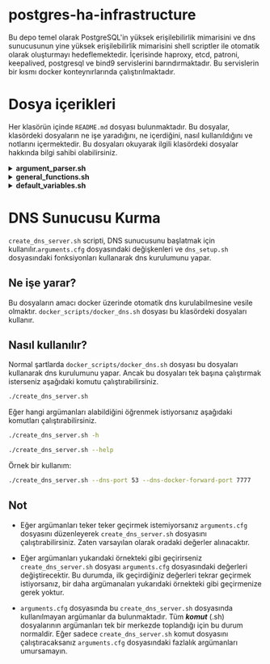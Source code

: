# postgres-ha-infrastructure

Bu depo temel olarak PostgreSQL'in yüksek erişilebilirlik mimarisini ve dns sunucusunun yine yüksek erişilebilirlik mimarisini shell scriptler ile otomatik olarak oluşturmayı hedeflemektedir. İçerisinde haproxy, etcd, patroni, keepalived, postgresql ve bind9 servislerini barındırmaktadır. Bu servislerin bir kısmı docker konteynırlarında çalıştırılmaktadır.

# Dosya içerikleri

Her klasörün içinde `README.md` dosyası bulunmaktadır. Bu dosyalar, klasördeki dosyaların ne işe yaradığını, ne içerdiğini, nasıl kullanıldığını ve notlarını içermektedir. Bu dosyaları okuyarak ilgili klasördeki dosyalar hakkında bilgi sahibi olabilirsiniz.

<details>

<summary><strong>argument_parser.sh</strong></summary>

Bu script, sabitleri ve verilen argümanları parse eder ve kullanıcının vermediği argümanlara varsayılan değerler atar. Sonuç olarak, bu argümanlar diğer dosyalarda kullanılmak üzere `arguments.cfg` dosyasına yazılır. İki durum söz konusudur:

### Durumlar

1. **_arguments.cfg_ dosyası yoksa**: Kullanıcının vermediği argümanlar yerine varsayılan değerler atanır.
2. **_arguments.cfg_ dosyası varsa**: Kullanıcının vermediği argümanlar değiştirilmeden dosyada aynen kalır. Eğer dosyada eksik argümanlar varsa, eksik olan argümanlar varsayılan değerlerle doldurulur.

### 2. Durum İçin Örnek Senaryo

Dosyanın içeriği şu şekilde olsun:

```bash
SQL_VIRTUAL_IP=10.207.80.10
DNS_VIRTUAL_IP=10.207.80.11
```
Parser'a şu argümanlar verildiğinde:

```bash
./argument_parser.sh --sql-virtual-ip 10.207.90.21
```
Dosyanın içeriği şu şekilde olacaktır:

```bash
SQL_VIRTUAL_IP=10.207.90.21
DNS_VIRTUAL_IP=10.207.80.11
NODE2_IP=10.207.80.11
REPLIKATOR_KULLANICI_ADI=replicator
IS_NODE_1=true
ETCD_CLUSTER_KEEPALIVED_STATE=new
HAPROXY_BIND_PORT=7000
ETCD_HEARTBEAT_INTERVAL=1000
ETCD_NAME=etcd1
POSTGRES_SIFRESI=postgres_pass
DNS_DOCKER_FORWARD_PORT=7777
ETCD_CLIENT_PORT=2379
KEEPALIVED_INTERFACE=enp0s3
ETCD_IP=10.207.80.20
ETCD_CLUSTER_TOKEN=cluster1
PGSQL_PORT=5432
ETCD_DATA_DIR=/var/lib/etcd/default
PGSQL_BIND_PORT=5000
ETCD_ELECTION_TIMEOUT=5000
ETCD_PEER_PORT=2380
KEEPALIVED_STATE=BACKUP
HAPROXY_PORT=8008
REPLICATOR_SIFRESI=replicator_pass
NODE1_IP=10.207.80.10
DNS_PORT=53
SQL_CONTAINER_NAME=sql_container
KEEPALIVED_PRIORITY=100
DNS_CONTAINER_NAME=dns_container
PATRONI_NODE1_NAME=pg_node1
PATRONI_NODE2_NAME=pg_node2
SQL_DOCKERFILE_NAME=docker_sql
SQL_IMAGE_NAME=sql_image
HAPROXY_SCRIPT_FOLDER=haproxy_scripts
HAPROXY_SCRIPT_NAME=create_haproxy.sh
ETCD_SCRIPT_FOLDER=etcd_scripts
ETCD_SCRIPT_NAME=create_etcd.sh
DOCKERFILE_PATH=../docker_files
DNS_DOCKERFILE_NAME=docker_dns
DNS_IMAGE_NAME=dns_image
DNS_SHELL_SCRIPT_NAME=create_dns_server.sh
ETCD_CONFIG_DIR=/etc/etcd
ETCD_CONFIG_FILE=$ETCD_CONFIG_DIR/etcd.conf.yml
ETCD_USER=etcd
PATRONI_DATA_DIR=/data
PATRONI_DIR=$PATRONI_DATA_DIR/patroni
POSTGRES_USER=postgres

```
Bu durumda _SQL\_VIRTUAL\_IP_ kullanıcının verdiği değerle değişmiştir. Halihazırda dosyada mevcut olan _DNS\_VIRTUAL\_IP_ argümanı değişmemiştir. Dosyada olmayan argümanlar ise varsayılan değerlerle doldurulmuştur.

</details>

<details>

<summary><strong>general_functions.sh</strong></summary>

Bu script, diğer bash scriptlerinde kullanılmak üzere genel amaçlı yardımcı fonksiyonları içerir. Bu fonksiyonlar, argümanların kontrolü, IP ve port doğrulama, izin ayarlama, kullanıcı varlığını kontrol etme ve yardım mesajları gösterme gibi işlemleri kolaylaştırır.

### Fonksiyonlar

#### parse_and_read_arguments

```bash
parse_and_read_arguments() {
    # Argümanları parçalar, dosyaya yazar ve dosyadan okur
}
```
* **Amaç:** Verilen argümanları parse ederek `_arguments.cfg_` dosyasına yazar ve dosyadan okur.

#### read_arguments

```bash
read_arguments() {
    # Argümanları dosyadan okur ve export eder
}
```
* **Amaç:** Verilen dosyadan argümanları okuyarak ortam değişkenleri olarak export eder.

#### check_success

```bash
check_success() {
    # Önceki komutun başarı durumunu kontrol eder
}
```
* **Amaç:** Önceki komutun başarılı olup olmadığını kontrol eder. Hata durumunda uygun hata mesajını gösterir ve gerekirse scriptin çalışmasını sonlandırır.

#### validate_ip

```bash
validate_ip() {
    # IP adres formatını kontrol eder
}
```

* **Amaç:** Verilen IP adresinin geçerli bir formatta olup olmadığını kontrol eder.

#### validate_port

```bash
validate_port() {
    # Port numarasının geçerli olup olmadığını kontrol eder
}
```

* **Amaç:** Verilen port numarasının 1 ile 65535 arasında geçerli bir sayı olup olmadığını kontrol eder.

#### validate_number

```bash
validate_number() {
    # Sayısal değeri kontrol eder
}
```

* **Amaç:** Verilen değerin sayısal bir değer olup olmadığını ve isteğe bağlı olarak belirli bir minimum değerden büyük olup olmadığını kontrol eder.

#### check_and_create_directory

```bash
check_and_create_directory() {
    # Dizin varlığını ve yazılabilirliğini kontrol eder
}
```

* **Amaç:** Verilen dizinin varlığını ve yazma iznini kontrol eder. Eğer dizin mevcut değilse ve izin verilmişse oluşturur.

#### set_permissions

```bash
set_permissions() {
    # Dosya veya dizin izinlerini ve sahipliğini ayarlar
}
```

* **Amaç:** Belirtilen dosya veya dizin için kullanıcıya ait izinleri ve sahipliği ayarlar.

#### check_user_exists

```bash
check_user_exists() {
    # Kullanıcının varlığını kontrol eder
}
```

* **Amaç:** Verilen kullanıcının sistemde mevcut olup olmadığını kontrol eder.

#### show_argument_help

```bash
show_argument_help() {
    # Yardım mesajını gösterir
}
```

* **Amaç:** Scriptin kullanımını ve argüman açıklamalarını formatlı bir şekilde ekrana yazdırır.

#### show_argument_help

```bash
#!/bin/bash

# general_functions.sh dosyasını dahil et
source /path/to/general_functions.sh

# Örnek fonksiyon kullanımı
validate_ip "192.168.1.1"
check_user_exists "kullaniciadi"
set_permissions "kullaniciadi" "/var/www" "755"
```

### Notlar

* Dikkat edilmesi gereken noktalar:
  * Fonksiyonlar hata durumunda genellikle bir hata mesajı yazdırır ve scriptin çalışmasını exit 1 ile sonlandırır.
  * parse_and_read_arguments fonksiyonu, argümanları dosyaya yazdığı için scriptin başında çağrılmalıdır.
  * set_permissions ve check_user_exists fonksiyonları, sistem üzerinde değişiklik yapar ve uygun yetkilere ihtiyaç duyabilir.

</details>


<details>

<summary><strong>default_variables.sh</strong></summary>

Bu script, diğer scriptlerde kullanılmak üzere varsayılan değerleri tanımlayan değişkenleri içerir. Bu değişkenler, HAProxy, PostgreSQL, Patroni, Keepalived, ETCD ve Docker ile ilgili ayarların kolayca yönetilmesini sağlar.

### Özellikler

- **HAProxy Değişkenleri**:
  - `DEFAULT_NODE1_IP`:
    - Açıklama: HAProxy'nin yönlendireceği ilk PostgreSQL düğümünün IP adresi.
    - Varsayılan Değer: `"10.207.80.10"`
  - `DEFAULT_NODE2_IP`:
    - Açıklama: HAProxy'nin yönlendireceği ikinci PostgreSQL düğümünün IP adresi.
    - Varsayılan Değer: `"10.207.80.11"`
  - `DEFAULT_HAPROXY_BIND_PORT`:
    - Açıklama: HAProxy'nin durum ve istatistik sayfasının HTTP üzerinden erişileceği port.
    - Varsayılan Değer: `"7000"`
  - `DEFAULT_PGSQL_PORT`:
    - Açıklama: Arka uç PostgreSQL düğümlerinin çalıştığı port.
    - Varsayılan Değer: `"5432"`
  - `DEFAULT_HAPROXY_PORT`:
    - Açıklama: HAProxy'nin gelen PostgreSQL bağlantıları için dinlediği port.
    - Varsayılan Değer: `"8008"`
  - `DEFAULT_PGSQL_BIND_PORT`:
    - Açıklama: HAProxy'nin PostgreSQL istemci bağlantıları için dinlediği port.
    - Varsayılan Değer: `"5000"`

- **PostgreSQL ve Patroni Değişkenleri**:
  - `DEFAULT_PATRONI_NODE1_NAME`:
    - Açıklama: Patroni küme yapılandırmasındaki birinci düğümün adı.
    - Varsayılan Değer: `"pg_node1"`
  - `DEFAULT_PATRONI_NODE2_NAME`:
    - Açıklama: Patroni küme yapılandırmasındaki ikinci düğümün adı.
    - Varsayılan Değer: `"pg_node2"`
  - `DEFAULT_ETCD_IP`:
    - Açıklama: Patroni'nin koordinasyon için kullandığı ETCD kümesinin IP adresi.
    - Varsayılan Değer: `DEFAULT_SQL_VIRTUAL_IP` değerini kullanır.
  - `DEFAULT_REPLIKATOR_KULLANICI_ADI`:
    - Açıklama: PostgreSQL replikasyon kullanıcısı için kullanıcı adı.
    - Varsayılan Değer: `"replicator"`
  - `DEFAULT_REPLICATOR_SIFRESI`:
    - Açıklama: PostgreSQL replikasyon kullanıcısı için şifre.
    - Varsayılan Değer: `"replicator_pass"`
  - `DEFAULT_POSTGRES_SIFRESI`:
    - Açıklama: PostgreSQL süper kullanıcı 'postgres' için şifre.
    - Varsayılan Değer: `"postgres_pass"`
  - `DEFAULT_IS_NODE_1`:
    - Açıklama: Bu düğümün kümedeki ilk düğüm olup olmadığını belirten bayrak. Bu bayrağa göre Patroni ip atamaları yapılıyor. (`true` veya `false`)
    - Varsayılan Değer: `"true"`

- **Keepalived Değişkenleri**:
  - `DEFAULT_KEEPALIVED_INTERFACE`:
    - Açıklama: Keepalived'in VRRP iletişimi için kullanacağı ağ arayüzü (örn: `eth0`).
    - Varsayılan Değer: `"enp0s3"`
  - `DEFAULT_SQL_VIRTUAL_IP`:
    - Açıklama: Keepalived tarafından yönetilen PostgreSQL servisi için sanal IP adresi.
    - Varsayılan Değer: `"10.207.80.20"`
  - `DEFAULT_DNS_VIRTUAL_IP`:
    - Açıklama: Keepalived tarafından yönetilen DNS servisi için sanal IP adresi.
    - Varsayılan Değer: `"10.207.80.30"`
  - `DEFAULT_KEEPALIVED_PRIORITY`:
    - Açıklama: Keepalived için öncelik değeri; daha yüksek değer, master seçiminde daha yüksek öncelik anlamına gelir (tamsayı).
    - Varsayılan Değer: `"100"`
  - `DEFAULT_KEEPALIVED_STATE`:
    - Açıklama: Düğümün Keepalived VRRP içindeki başlangıç durumu (`"MASTER"` veya `"BACKUP"`).
    - Varsayılan Değer: `"BACKUP"`
  - `DEFAULT_SQL_CONTAINER_NAME`:
    - Açıklama: Keepalived'in izlediği SQL (PostgreSQL) konteynerinin adı.
    - Varsayılan Değer: `"sql_container"`
  - `DEFAULT_DNS_CONTAINER_NAME`:
    - Açıklama: Keepalived'in izlediği DNS konteynerinin adı.
    - Varsayılan Değer: `"dns_container"`

- **DNS Argümanları**:
  - `DEFAULT_DNS_PORT`:
    - Açıklama: DNS servisi için dinleme portu.
    - Varsayılan Değer: `"53"`
  - `DEFAULT_DNS_DOCKER_FORWARD_PORT`:
    - Açıklama: DNS Docker konteynerine yönlendirilecek ana makine portu.
    - Varsayılan Değer: `"7777"`

- **ETCD Varsayılan Değerleri**:
  - `DEFAULT_ETCD_IP`:
    - Açıklama: ETCD'nin IP adresi.
    - Varsayılan Değer: `DEFAULT_SQL_VIRTUAL_IP` değerini kullanır.
  - `DEFAULT_ETCD_CLIENT_PORT`:
    - Açıklama: ETCD istemci portu.
    - Varsayılan Değer: `"2379"`
  - `DEFAULT_ETCD_PEER_PORT`:
    - Açıklama: ETCD eşler arası iletişim portu.
    - Varsayılan Değer: `"2380"`
  - `DEFAULT_ETCD_CLUSTER_TOKEN`:
    - Açıklama: ETCD kümesini benzersiz bir şekilde tanımlayan token değeri.
    - Varsayılan Değer: `"cluster1"`
  - `DEFAULT_ETCD_CLUSTER_KEEPALIVED_STATE`:
    - Açıklama: ETCD kümesinin başlangıç durumu (`"new"` için ilk kurulum veya `"existing"` düğüm ekleme).
    - Varsayılan Değer: `"new"`
  - `DEFAULT_ETCD_NAME`:
    - Açıklama: Bu ETCD düğümünün küme içindeki adı.
    - Varsayılan Değer: `"etcd1"`
  - `DEFAULT_ETCD_ELECTION_TIMEOUT`:
    - Açıklama: ETCD seçim zaman aşımı değeri (milisaniye cinsinden).
    - Varsayılan Değer: `"5000"`
  - `DEFAULT_ETCD_HEARTBEAT_INTERVAL`:
    - Açıklama: ETCD kalp atışı aralığı (milisaniye cinsinden).
    - Varsayılan Değer: `"1000"`
  - `DEFAULT_ETCD_DATA_DIR`:
    - Açıklama: ETCD verilerinin saklanacağı dizin.
    - Varsayılan Değer: `"/var/lib/etcd/default"`

- **Docker Değişkenleri**:
  - `SHELL_PATH_IN_DOCKER`:
    - Açıklama: Docker konteyner içinde shell komutlarının bulunduğu dizin.
    - Varsayılan Değer: `"/usr/local/bin"`

### Kullanım

Bu değişkenler, diğer scriptlerde varsayılan değerleri atamak için kullanılır. Eğer kullanıcı tarafından bir değer belirtilmemişse, ilgili değişken bu dosyadaki varsayılan değeri alır. Böylece, sistem yapılandırması daha tutarlı ve yönetilebilir hale gelir.

### Notlar

- Değişken isimleri büyük harflerle ve `DEFAULT_` önekiyle tanımlanmıştır.
- `DEFAULT_ETCD_IP` değişkeni, `DEFAULT_SQL_VIRTUAL_IP` değerini kullanarak ETCD IP adresini otomatik olarak ayarlar.
- Bu dosya, sistem yöneticilerinin varsayılan ayarları merkezi bir yerden kontrol etmelerini sağlar.
- İhtiyaç duyulması halinde, bu varsayılan değerler güncellenebilir veya genişletilebilir.

</details>



# DNS Sunucusu Kurma
``create_dns_server.sh`` scripti, DNS sunucusunu başlatmak için kullanılır.`arguments.cfg` dosyasındaki değişkenleri ve `dns_setup.sh` dosyasındaki fonksiyonları kullanarak dns kurulumunu yapar.

## Ne işe yarar?

Bu dosyaların amacı docker üzerinde otomatik dns kurulabilmesine vesile olmaktır. `docker_scripts/docker_dns.sh` dosyası bu klasördeki dosyaları kullanır.


## Nasıl kullanılır?

Normal şartlarda `docker_scripts/docker_dns.sh` dosyası bu dosyaları kullanarak dns kurulumunu yapar. Ancak bu dosyaları tek başına çalıştırmak isterseniz aşağıdaki komutu çalıştırabilirsiniz.

```bash
./create_dns_server.sh
```

Eğer hangi argümanları alabildiğini öğrenmek istiyorsanız aşağıdaki komutları çalıştırabilirsiniz.

```bash
./create_dns_server.sh -h
```
```bash
./create_dns_server.sh --help
```

Örnek bir kullanım:

```bash
./create_dns_server.sh --dns-port 53 --dns-docker-forward-port 7777 
```

## Not

- Eğer argümanları teker teker geçirmek istemiyorsanız `arguments.cfg` dosyasını düzenleyerek `create_dns_server.sh` dosyasını çalıştırabilirsiniz. Zaten varsayılan olarak oradaki değerler alınacaktır.

- Eğer argümanları yukarıdaki örnekteki gibi geçirirseniz `create_dns_server.sh` dosyası `arguments.cfg` dosyasındaki değerleri değiştirecektir. Bu durumda, ilk geçirdiğiniz değerleri tekrar geçirmek istiyorsanız, bir daha argümanaları yukarıdaki örnekteki gibi geçirmenize gerek yoktur.

- `arguments.cfg` dosyasında bu `create_dns_server.sh` dosyasında kullanılmayan argümanlar da bulunmaktadır. Tüm ***komut*** (.sh) dosyalarının argümanları tek bir merkezde toplandığı için bu durum normaldir. Eğer sadece `create_dns_server.sh` komut dosyasını çalıştıracaksanız `arguments.cfg` dosyasındaki fazlalık argümanları umursamayın.